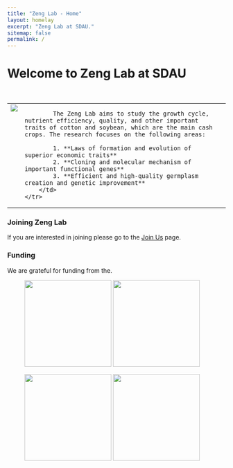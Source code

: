 ```yaml
---
title: "Zeng Lab - Home"
layout: homelay
excerpt: "Zeng Lab at SDAU."
sitemap: false
permalink: /
---
```


# Welcome to Zeng Lab at SDAU
&nbsp;&nbsp;&nbsp;

<table>
    <tr>
        <td valign="top"><img src="{{ site.url }}{{ site.baseurl }}/images/Lab_Logo_v6c.png"/></td>
        <td>

            The Zeng Lab aims to study the growth cycle, nutrient efficiency, quality, and other important traits of cotton and soybean, which are the main cash crops. The research focuses on the following areas:

            1. **Laws of formation and evolution of superior economic traits**
            2. **Cloning and molecular mechanism of important functional genes**
            3. **Efficient and high-quality germplasm creation and genetic improvement**
        </td>
    </tr>
</table>


### Joining Zeng Lab
If you are interested in joining please go to the [Join Us](JoinUs) page.

### Funding
We are grateful for funding from the.

<figure class="third">
<img src="{{ site.url }}{{ site.baseurl }}/images/logopic/Logo_SDAU.png" style="width: 200px">	<img src="{{ site.url }}{{ site.baseurl }}/images/logopic/Logo_SDAU_agr.png" style="width: 200px">

<img src="{{ site.url }}{{ site.baseurl }}/images/logopic/Logo_SDAU_qlxt.png" style="width: 200px"> <img src="{{ site.url }}{{ site.baseurl }}/images/logopic/Logo_BBRF.png" style="width: 200px">
</figure>







